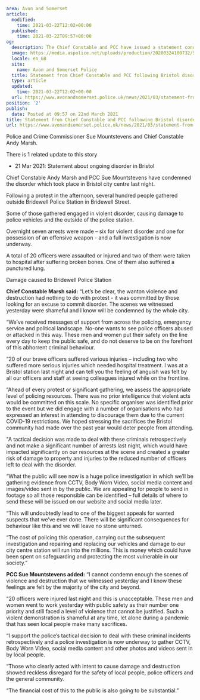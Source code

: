 ```yaml
area: Avon and Somerset
article:
  modified:
    time: 2021-03-22T12:02+00:00
  published:
    time: 2021-03-22T09:57+00:00
og:
  description: The Chief Constable and PCC have issued a statement condemning the disorder in Bristol on Sunday.
  image: https://media.aspolice.net/uploads/production/20200324100732/Sue-Mountstevens-and-Andy-Marsh.jpg
  locale: en_GB
  site:
    name: Avon and Somerset Police
  title: Statement from Chief Constable and PCC following Bristol disorder | Avon and Somerset Police
  type: article
  updated:
    time: 2021-03-22T12:02+00:00
  url: https://www.avonandsomerset.police.uk/news/2021/03/statement-from-chief-constable-and-pcc-following-bristol-disorder/
position: '2'
publish:
  date: Posted at 09:57 on 22nd March 2021
title: Statement from Chief Constable and PCC following Bristol disorder | Avon and Somerset Police
url: https://www.avonandsomerset.police.uk/news/2021/03/statement-from-chief-constable-and-pcc-following-bristol-disorder/
```

Police and Crime Commissioner Sue Mountstevens and Chief Constable Andy Marsh.

There is 1 related update to this story

 * 21 Mar 2021: Statement about ongoing disorder in Bristol

Chief Constable Andy Marsh and PCC Sue Mountstevens have condemned the disorder which took place in Bristol city centre last night.

Following a protest in the afternoon, several hundred people gathered outside Bridewell Police Station in Bridewell Street.

Some of those gathered engaged in violent disorder, causing damage to police vehicles and the outside of the police station.

Overnight seven arrests were made – six for violent disorder and one for possession of an offensive weapon - and a full investigation is now underway.

A total of 20 officers were assaulted or injured and two of them were taken to hospital after suffering broken bones. One of them also suffered a punctured lung.

Damage caused to Bridewell Police Station

**Chief Constable Marsh said:** “Let’s be clear, the wanton violence and destruction had nothing to do with protest - it was committed by those looking for an excuse to commit disorder. The scenes we witnessed yesterday were shameful and I know will be condemned by the whole city.

“We’ve received messages of support from across the policing, emergency service and political landscape. No-one wants to see police officers abused or attacked in this way. These men and women put their safety on the line every day to keep the public safe, and do not deserve to be on the forefront of this abhorrent criminal behaviour.

“20 of our brave officers suffered various injuries – including two who suffered more serious injuries which needed hospital treatment. I was at a Bristol station last night and can tell you the feeling of anguish was felt by all our officers and staff at seeing colleagues injured while on the frontline.

“Ahead of every protest or significant gathering, we assess the appropriate level of policing resources. There was no prior intelligence that violent acts would be committed on this scale. No specific organiser was identified prior to the event but we did engage with a number of organisations who had expressed an interest in attending to discourage them due to the current COVID-19 restrictions. We hoped stressing the sacrifices the Bristol community had made over the past year would deter people from attending.

"A tactical decision was made to deal with these criminals retrospectively and not make a significant number of arrests last night, which would have impacted significantly on our resources at the scene and created a greater risk of damage to property and injuries to the reduced number of officers left to deal with the disorder.

“What the public will see now is a huge police investigation in which we’ll be gathering evidence from CCTV, Body Worn Video, social media content and images/video sent in by the public. We are appealing for people to send in footage so all those responsible can be identified – full details of where to send these will be issued on our website and social media later.

“This will undoubtedly lead to one of the biggest appeals for wanted suspects that we’ve ever done. There will be significant consequences for behaviour like this and we will leave no stone unturned.

“The cost of policing this operation, carrying out the subsequent investigation and repairing and replacing our vehicles and damage to our city centre station will run into the millions. This is money which could have been spent on safeguarding and protecting the most vulnerable in our society.”

**PCC Sue Mountstevens added:** “I cannot condemn enough the scenes of violence and destruction that we witnessed yesterday and I know these feelings are felt by the majority of the city and beyond.

“20 officers were injured last night and this is unacceptable. These men and women went to work yesterday with public safety as their number one priority and still faced a level of violence that cannot be justified. Such a violent demonstration is shameful at any time, let alone during a pandemic that has seen local people make many sacrifices.

“I support the police’s tactical decision to deal with these criminal incidents retrospectively and a police investigation is now underway to gather CCTV, Body Worn Video, social media content and other photos and videos sent in by local people.

“Those who clearly acted with intent to cause damage and destruction showed reckless disregard for the safety of local people, police officers and the general community.

“The financial cost of this to the public is also going to be substantial.”
